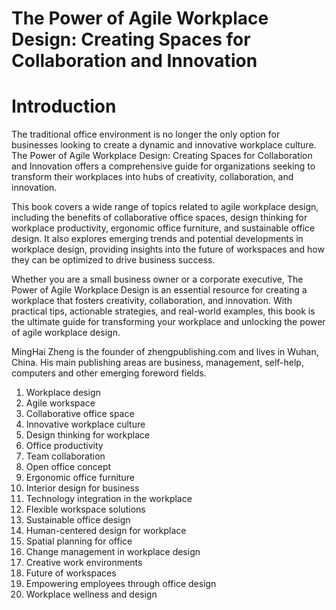 # The Power of Agile Workplace Design: Creating Spaces for Collaboration and Innovation

# Introduction

The traditional office environment is no longer the only option for businesses looking to create a dynamic and innovative workplace culture. The Power of Agile Workplace Design: Creating Spaces for Collaboration and Innovation offers a comprehensive guide for organizations seeking to transform their workplaces into hubs of creativity, collaboration, and innovation.

This book covers a wide range of topics related to agile workplace design, including the benefits of collaborative office spaces, design thinking for workplace productivity, ergonomic office furniture, and sustainable office design. It also explores emerging trends and potential developments in workplace design, providing insights into the future of workspaces and how they can be optimized to drive business success.

Whether you are a small business owner or a corporate executive, The Power of Agile Workplace Design is an essential resource for creating a workplace that fosters creativity, collaboration, and innovation. With practical tips, actionable strategies, and real-world examples, this book is the ultimate guide for transforming your workplace and unlocking the power of agile workplace design.

MingHai Zheng is the founder of zhengpublishing.com and lives in Wuhan, China. His main publishing areas are business, management, self-help, computers and other emerging foreword fields.


1. Workplace design
2. Agile workspace
3. Collaborative office space
4. Innovative workplace culture
5. Design thinking for workplace
6. Office productivity
7. Team collaboration
8. Open office concept
9. Ergonomic office furniture
10. Interior design for business
11. Technology integration in the workplace
12. Flexible workspace solutions
13. Sustainable office design
14. Human-centered design for workplace
15. Spatial planning for office
16. Change management in workplace design
17. Creative work environments
18. Future of workspaces
19. Empowering employees through office design
20. Workplace wellness and design

